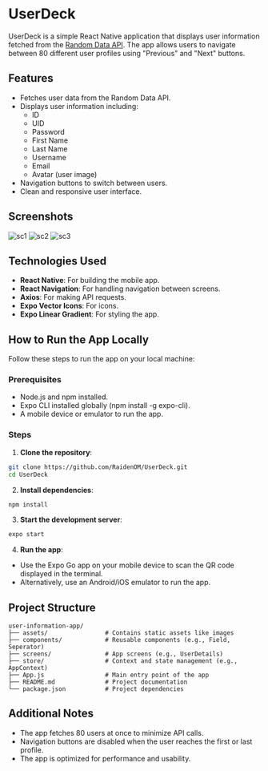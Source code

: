 # UserDeck

UserDeck is a simple React Native application that displays user information fetched from the [Random Data API](https://random-data-api.com/). The app allows users to navigate between 80 different user profiles using "Previous" and "Next" buttons.

## Features

- Fetches user data from the Random Data API.
- Displays user information including:
  - ID
  - UID
  - Password
  - First Name
  - Last Name
  - Username
  - Email
  - Avatar (user image)
- Navigation buttons to switch between users.
- Clean and responsive user interface.

## Screenshots

![sc1](./screenshots/sc1.png)
![sc2](./screenshots/sc2.png)
![sc3](./screenshots/sc3.png)

## Technologies Used

- **React Native**: For building the mobile app.
- **React Navigation**: For handling navigation between screens.
- **Axios**: For making API requests.
- **Expo Vector Icons**: For icons.
- **Expo Linear Gradient**: For styling the app.

## How to Run the App Locally

Follow these steps to run the app on your local machine:

### Prerequisites

- Node.js and npm installed.
- Expo CLI installed globally (npm install -g expo-cli).
- A mobile device or emulator to run the app.

### Steps

1. **Clone the repository**:

```bash
git clone https://github.com/RaidenOM/UserDeck.git
cd UserDeck
```

2. **Install dependencies**:

```bash
npm install
```

3. **Start the development server**:

```bash
expo start
```

4. **Run the app**:

- Use the Expo Go app on your mobile device to scan the QR code displayed in the terminal.
- Alternatively, use an Android/iOS emulator to run the app.

## Project Structure

```
user-information-app/
├── assets/                # Contains static assets like images
├── components/            # Reusable components (e.g., Field, Seperator)
├── screens/               # App screens (e.g., UserDetails)
├── store/                 # Context and state management (e.g., AppContext)
├── App.js                 # Main entry point of the app
├── README.md              # Project documentation
└── package.json           # Project dependencies
```

## Additional Notes

- The app fetches 80 users at once to minimize API calls.
- Navigation buttons are disabled when the user reaches the first or last profile.
- The app is optimized for performance and usability.
